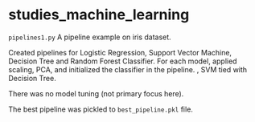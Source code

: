 # studies_machine_learning

`pipelines1.py`
A pipeline example on iris dataset. 

Created pipelines for  Logistic Regression, Support Vector Machine, Decision Tree and Random Forest Classifier.
For each model, applied scaling, PCA, and initialized the classifier in the pipeline. ,
SVM tied with Decision Tree.  

There was no model tuning (not primary focus here).

The best pipeline was pickled to `best_pipeline.pkl` file.


